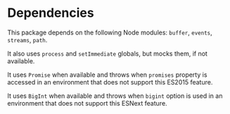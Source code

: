 # Dependencies

This package depends on the following Node modules: `buffer`, `events`,
`streams`, `path`.

It also uses `process` and `setImmediate` globals, but mocks them, if not
available.

It uses `Promise` when available and throws when `promises` property is
accessed in an environment that does not support this ES2015 feature.

It uses `BigInt` when available and throws when `bigint` option is used
in an environment that does not support this ESNext feature.
